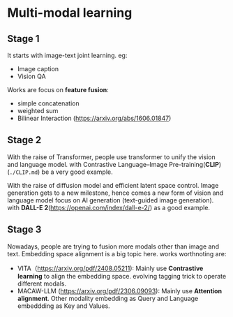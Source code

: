 # Multi-modal learning


## Stage 1
It starts with image-text joint learning. eg:
- Image caption
- Vision QA

Works are focus on **feature fusion**:
- simple concatenation
- weighted sum
- Bilinear Interaction (https://arxiv.org/abs/1606.01847)


## Stage 2
With the raise of Transformer, 
people use transformer to unify the vision and language model.
with Contrastive Language–Image Pre-training(**CLIP**)(`./CLIP.md`) be a very good example.

With the raise of diffusion model and efficient latent space control. Image generation gets to a new milestone, 
hence comes a new form of vision and language model focus on AI generation (text-guided image generation). 
with **DALL-E 2**(https://openai.com/index/dall-e-2/) as a good example.


## Stage 3
Nowadays, people are trying to fusion more modals other than image and text. 
Embedding space alignment is a big topic here. 
works worthnoting are:
- VITA（https://arxiv.org/pdf/2408.05211): Mainly use **Contrastive learning** to align the embedding space. evolving tagging trick to operate different modals.
- MACAW-LLM (https://arxiv.org/pdf/2306.09093): Mainly use **Attention alignment**. Other modality embedding as Query and Language embeddding as Key and Values.

